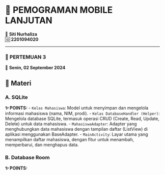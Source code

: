 # 📱 PEMOGRAMAN MOBILE LANJUTAN
👤 **Siti Nurhaliza**  
🆔 **2201094020**

---

### 🌟 PERTEMUAN 3 
📅 **Senin, 02 September 2024**

## 🎯 Materi
### A. SQLite
   **✨ POINTS:**
      - `Kelas Mahasiswa`: Model untuk menyimpan dan mengelola informasi mahasiswa (nama, NIM, prodi).
      - `Kelas DatabaseHandler (Helper)`: Mengelola database SQLite, termasuk operasi CRUD (Create, Read, Update, Delete) untuk data mahasiswa.
      - `MahasiswaAdapter`: Adapter yang menghubungkan data mahasiswa dengan tampilan daftar (ListView) di aplikasi menggunakan BaseAdapter.
      - `MainActivity`: Layar utama yang menampilkan daftar mahasiswa, dengan fitur untuk menambah, memperbarui, dan menghapus data.
      
### B. Database Room
   **✨ POINTS:**
    

